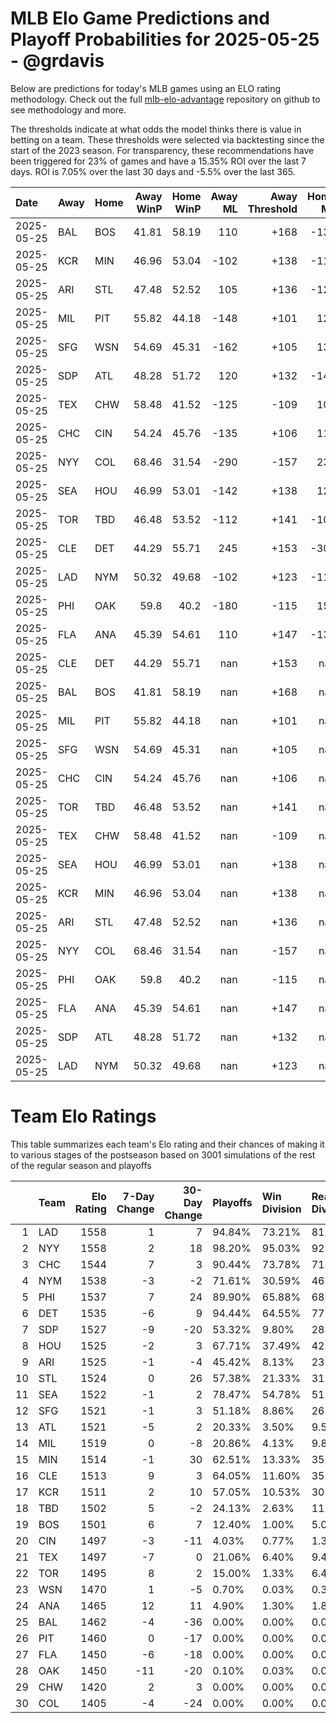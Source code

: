 # MLB Elo Game Predictions and Playoff Probabilities for 2025-05-25 - @grdavis
Below are predictions for today's MLB games using an ELO rating methodology. Check out the full [mlb-elo-advantage](https://github.com/grdavis/mlb-elo-advantage) repository on github to see methodology and more.

The thresholds indicate at what odds the model thinks there is value in betting on a team. These thresholds were selected via backtesting since the start of the 2023 season. For transparency, these recommendations have been triggered for 23% of games and have a 15.35% ROI over the last 7 days. ROI is 7.05% over the last 30 days and -5.5% over the last 365.

| Date       | Away   | Home   |   Away WinP |   Home WinP |   Away ML |   Away Threshold |   Home ML |   Home Threshold |
|:-----------|:-------|:-------|------------:|------------:|----------:|-----------------:|----------:|-----------------:|
| 2025-05-25 | BAL    | BOS    |       41.81 |       58.19 |       110 |             +168 |      -130 |             -108 |
| 2025-05-25 | KCR    | MIN    |       46.96 |       53.04 |      -102 |             +138 |      -118 |             +111 |
| 2025-05-25 | ARI    | STL    |       47.48 |       52.52 |       105 |             +136 |      -125 |             +113 |
| 2025-05-25 | MIL    | PIT    |       55.82 |       44.18 |      -148 |             +101 |       124 |             +154 |
| 2025-05-25 | SFG    | WSN    |       54.69 |       45.31 |      -162 |             +105 |       136 |             +147 |
| 2025-05-25 | SDP    | ATL    |       48.28 |       51.72 |       120 |             +132 |      -142 |             +117 |
| 2025-05-25 | TEX    | CHW    |       58.48 |       41.52 |      -125 |             -109 |       105 |             +170 |
| 2025-05-25 | CHC    | CIN    |       54.24 |       45.76 |      -135 |             +106 |       114 |             +145 |
| 2025-05-25 | NYY    | COL    |       68.46 |       31.54 |      -290 |             -157 |       235 |             +255 |
| 2025-05-25 | SEA    | HOU    |       46.99 |       53.01 |      -142 |             +138 |       120 |             +111 |
| 2025-05-25 | TOR    | TBD    |       46.48 |       53.52 |      -112 |             +141 |      -108 |             +109 |
| 2025-05-25 | CLE    | DET    |       44.29 |       55.71 |       245 |             +153 |      -305 |             +101 |
| 2025-05-25 | LAD    | NYM    |       50.32 |       49.68 |      -102 |             +123 |      -118 |             +125 |
| 2025-05-25 | PHI    | OAK    |       59.8  |       40.2  |      -180 |             -115 |       150 |             +179 |
| 2025-05-25 | FLA    | ANA    |       45.39 |       54.61 |       110 |             +147 |      -130 |             +105 |
| 2025-05-25 | CLE    | DET    |       44.29 |       55.71 |       nan |             +153 |       nan |             +101 |
| 2025-05-25 | BAL    | BOS    |       41.81 |       58.19 |       nan |             +168 |       nan |             -108 |
| 2025-05-25 | MIL    | PIT    |       55.82 |       44.18 |       nan |             +101 |       nan |             +154 |
| 2025-05-25 | SFG    | WSN    |       54.69 |       45.31 |       nan |             +105 |       nan |             +147 |
| 2025-05-25 | CHC    | CIN    |       54.24 |       45.76 |       nan |             +106 |       nan |             +145 |
| 2025-05-25 | TOR    | TBD    |       46.48 |       53.52 |       nan |             +141 |       nan |             +109 |
| 2025-05-25 | TEX    | CHW    |       58.48 |       41.52 |       nan |             -109 |       nan |             +170 |
| 2025-05-25 | SEA    | HOU    |       46.99 |       53.01 |       nan |             +138 |       nan |             +111 |
| 2025-05-25 | KCR    | MIN    |       46.96 |       53.04 |       nan |             +138 |       nan |             +111 |
| 2025-05-25 | ARI    | STL    |       47.48 |       52.52 |       nan |             +136 |       nan |             +113 |
| 2025-05-25 | NYY    | COL    |       68.46 |       31.54 |       nan |             -157 |       nan |             +255 |
| 2025-05-25 | PHI    | OAK    |       59.8  |       40.2  |       nan |             -115 |       nan |             +179 |
| 2025-05-25 | FLA    | ANA    |       45.39 |       54.61 |       nan |             +147 |       nan |             +105 |
| 2025-05-25 | SDP    | ATL    |       48.28 |       51.72 |       nan |             +132 |       nan |             +117 |
| 2025-05-25 | LAD    | NYM    |       50.32 |       49.68 |       nan |             +123 |       nan |             +125 |

# Team Elo Ratings
This table summarizes each team's Elo rating and their chances of making it to various stages of the postseason based on 3001 simulations of the rest of the regular season and playoffs

|    | Team   |   Elo Rating |   7-Day Change |   30-Day Change | Playoffs   | Win Division   | Reach Div. Rd.   | Reach CS   | Reach WS   | Win WS   |
|---:|:-------|-------------:|---------------:|----------------:|:-----------|:---------------|:-----------------|:-----------|:-----------|:---------|
|  1 | LAD    |         1558 |              1 |               7 | 94.84%     | 73.21%         | 81.67%           | 48.72%     | 28.96%     | 16.63%   |
|  2 | NYY    |         1558 |              2 |              18 | 98.20%     | 95.03%         | 92.17%           | 59.01%     | 38.95%     | 21.83%   |
|  3 | CHC    |         1544 |              7 |               3 | 90.44%     | 73.78%         | 71.64%           | 38.72%     | 19.66%     | 10.56%   |
|  4 | NYM    |         1538 |             -3 |              -2 | 71.61%     | 30.59%         | 46.72%           | 22.79%     | 10.86%     | 5.66%    |
|  5 | PHI    |         1537 |              7 |              24 | 89.90%     | 65.88%         | 68.01%           | 34.99%     | 16.83%     | 7.96%    |
|  6 | DET    |         1535 |             -6 |               9 | 94.44%     | 64.55%         | 77.97%           | 42.49%     | 21.03%     | 10.20%   |
|  7 | SDP    |         1527 |             -9 |             -20 | 53.32%     | 9.80%          | 28.76%           | 12.93%     | 5.86%      | 2.57%    |
|  8 | HOU    |         1525 |             -2 |               3 | 67.71%     | 37.49%         | 42.59%           | 19.43%     | 8.86%      | 3.70%    |
|  9 | ARI    |         1525 |             -1 |              -4 | 45.42%     | 8.13%          | 23.19%           | 9.76%      | 4.10%      | 2.07%    |
| 10 | STL    |         1524 |              0 |              26 | 57.38%     | 21.33%         | 31.99%           | 13.06%     | 5.40%      | 2.50%    |
| 11 | SEA    |         1522 |             -1 |               2 | 78.47%     | 54.78%         | 51.92%           | 23.83%     | 9.70%      | 4.37%    |
| 12 | SFG    |         1521 |             -1 |               3 | 51.18%     | 8.86%          | 26.96%           | 10.36%     | 4.53%      | 2.10%    |
| 13 | ATL    |         1521 |             -5 |               2 | 20.33%     | 3.50%          | 9.56%            | 3.93%      | 1.77%      | 0.70%    |
| 14 | MIL    |         1519 |              0 |              -8 | 20.86%     | 4.13%          | 9.83%            | 4.10%      | 1.80%      | 0.83%    |
| 15 | MIN    |         1514 |             -1 |              30 | 62.51%     | 13.33%         | 35.85%           | 15.53%     | 6.40%      | 2.50%    |
| 16 | CLE    |         1513 |              9 |               3 | 64.05%     | 11.60%         | 35.32%           | 15.13%     | 6.20%      | 2.47%    |
| 17 | KCR    |         1511 |              2 |              10 | 57.05%     | 10.53%         | 30.06%           | 12.76%     | 4.67%      | 1.80%    |
| 18 | TBD    |         1502 |              5 |              -2 | 24.13%     | 2.63%          | 11.36%           | 4.03%      | 1.40%      | 0.33%    |
| 19 | BOS    |         1501 |              6 |               7 | 12.40%     | 1.00%          | 5.06%            | 1.90%      | 0.70%      | 0.37%    |
| 20 | CIN    |         1497 |             -3 |             -11 | 4.03%      | 0.77%          | 1.33%            | 0.53%      | 0.20%      | 0.07%    |
| 21 | TEX    |         1497 |             -7 |               0 | 21.06%     | 6.40%          | 9.46%            | 3.23%      | 1.23%      | 0.50%    |
| 22 | TOR    |         1495 |              8 |               2 | 15.00%     | 1.33%          | 6.40%            | 2.20%      | 0.80%      | 0.30%    |
| 23 | WSN    |         1470 |              1 |              -5 | 0.70%      | 0.03%          | 0.33%            | 0.10%      | 0.03%      | 0.00%    |
| 24 | ANA    |         1465 |             12 |              11 | 4.90%      | 1.30%          | 1.80%            | 0.43%      | 0.07%      | 0.00%    |
| 25 | BAL    |         1462 |             -4 |             -36 | 0.00%      | 0.00%          | 0.00%            | 0.00%      | 0.00%      | 0.00%    |
| 26 | PIT    |         1460 |              0 |             -17 | 0.00%      | 0.00%          | 0.00%            | 0.00%      | 0.00%      | 0.00%    |
| 27 | FLA    |         1450 |             -6 |             -18 | 0.00%      | 0.00%          | 0.00%            | 0.00%      | 0.00%      | 0.00%    |
| 28 | OAK    |         1450 |            -11 |             -20 | 0.10%      | 0.03%          | 0.03%            | 0.03%      | 0.00%      | 0.00%    |
| 29 | CHW    |         1420 |              2 |               3 | 0.00%      | 0.00%          | 0.00%            | 0.00%      | 0.00%      | 0.00%    |
| 30 | COL    |         1405 |             -4 |             -24 | 0.00%      | 0.00%          | 0.00%            | 0.00%      | 0.00%      | 0.00%    |